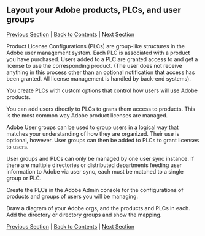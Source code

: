 ## Layout your Adobe products, PLCs, and user groups

[Previous Section](layout_orgs.md) | [Back to Contents](Contents.md) |  [Next Section](decide_deletion_policy.md)

Product License Configurations (PLCs) are group-like structures in the Adobe user management system.  Each PLC is associated with a product you have purchased.  Users added to a PLC are granted access to and get a license to use the corresponding product.  (The user does not receive anything in this process other than an optional notification that access has been granted.  All license management is handled by back-end systems).

You create PLCs with custom options that control how users will use Adobe products.

You can add users directly to PLCs to grans them access to products.  This is the most common way Adobe product licenses are managed.

Adobe User groups can be used to group users in a logical way that matches your understanding of how they are organized.  Their use is optional, however.  User groups can then be added to PLCs to grant licenses to users.


User groups and PLCs can only be managed by one user sync instance.  If there are multiple directories or distributed departments feeding user information to Adobe via user sync, each must be matched to a single group or PLC.

Create the PLCs in the Adobe Admin console for the configurations of products and groups of users you will be managing.

Draw a diagram of your Adobe orgs, and the products and PLCs in each.  Add the directory or directory groups and show the mapping.


[Previous Section](layout_orgs.md) | [Back to Contents](Contents.md) |  [Next Section](decide_deletion_policy.md)

